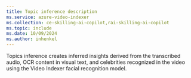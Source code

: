 ```yaml
---
title: Topic inference description
ms.service: azure-video-indexer
ms.collection: ce-skilling-ai-copilot,rai-skilling-ai-copilot
ms.topic: include
ms.date: 10/09/2024
ms.author: inhenkel
---
```


Topics inference creates inferred insights derived from the transcribed audio, OCR content in visual text, and celebrities recognized in the video using the Video Indexer facial recognition model. 
